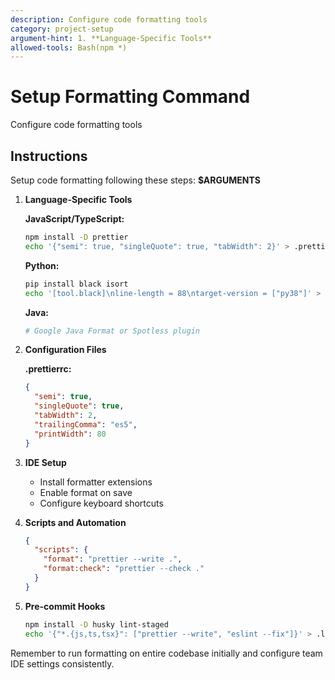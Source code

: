 ```yaml
---
description: Configure code formatting tools
category: project-setup
argument-hint: 1. **Language-Specific Tools**
allowed-tools: Bash(npm *)
---
```


# Setup Formatting Command

Configure code formatting tools

## Instructions

Setup code formatting following these steps: **$ARGUMENTS**

1. **Language-Specific Tools**

   **JavaScript/TypeScript:**
   ```bash
   npm install -D prettier
   echo '{"semi": true, "singleQuote": true, "tabWidth": 2}' > .prettierrc
   ```

   **Python:**
   ```bash
   pip install black isort
   echo '[tool.black]\nline-length = 88\ntarget-version = ["py38"]' > pyproject.toml
   ```

   **Java:**
   ```bash
   # Google Java Format or Spotless plugin
   ```

2. **Configuration Files**

   **.prettierrc:**
   ```json
   {
     "semi": true,
     "singleQuote": true,
     "tabWidth": 2,
     "trailingComma": "es5",
     "printWidth": 80
   }
   ```

3. **IDE Setup**
   - Install formatter extensions
   - Enable format on save
   - Configure keyboard shortcuts

4. **Scripts and Automation**
   ```json
   {
     "scripts": {
       "format": "prettier --write .",
       "format:check": "prettier --check ."
     }
   }
   ```

5. **Pre-commit Hooks**
   ```bash
   npm install -D husky lint-staged
   echo '{"*.{js,ts,tsx}": ["prettier --write", "eslint --fix"]}' > .lintstagedrc
   ```

Remember to run formatting on entire codebase initially and configure team IDE settings consistently.